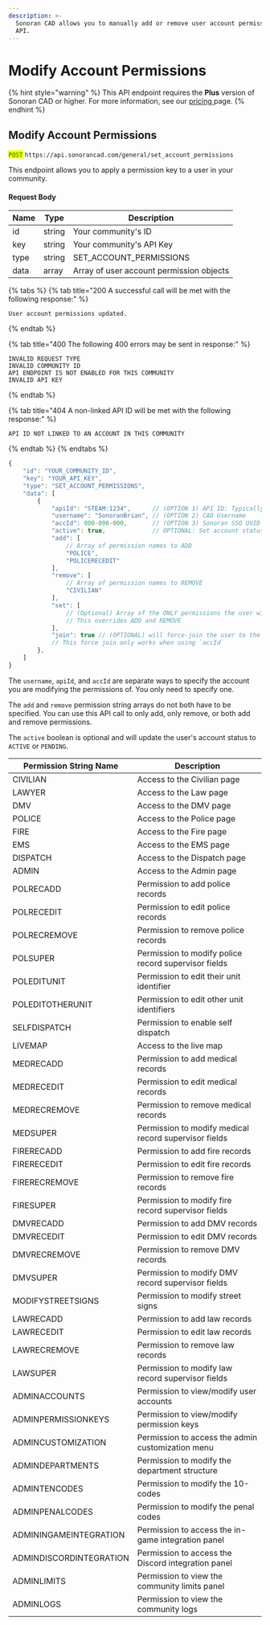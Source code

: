 ```yaml
---
description: >-
  Sonoran CAD allows you to manually add or remove user account permissions via
  API.
---
```


# Modify Account Permissions

{% hint style="warning" %}
This API endpoint requires the **Plus** version of Sonoran CAD or higher. For more information, see our [pricing ](../../../../pricing/faq/)page.
{% endhint %}

## Modify Account Permissions

<mark style="color:green;">`POST`</mark> `https://api.sonorancad.com/general/set_account_permissions`

This endpoint allows you to apply a permission key to a user in your community.

#### Request Body

| Name | Type   | Description                              |
| ---- | ------ | ---------------------------------------- |
| id   | string | Your community's ID                      |
| key  | string | Your community's API Key                 |
| type | string | SET\_ACCOUNT\_PERMISSIONS                |
| data | array  | Array of user account permission objects |

{% tabs %}
{% tab title="200 A successful call will be met with the following response:" %}
```
User account permissions updated.
```
{% endtab %}

{% tab title="400 The following 400 errors may be sent in response:" %}
```http
INVALID REQUEST TYPE
INVALID COMMUNITY ID
API ENDPOINT IS NOT ENABLED FOR THIS COMMUNITY
INVALID API KEY
```
{% endtab %}

{% tab title="404 A non-linked API ID will be met with the following response:" %}
```
API ID NOT LINKED TO AN ACCOUNT IN THIS COMMUNITY
```
{% endtab %}
{% endtabs %}

```javascript
{
    "id": "YOUR_COMMUNITY_ID",
    "key": "YOUR_API_KEY",
    "type": "SET_ACCOUNT_PERMISSIONS",
    "data": [
        {
            "apiId": "STEAM:1234",      // (OPTION 1) API ID: Typically, this is their STEAM ID
            "username": "SonoranBrian", // (OPTION 2) CAD Username
            "accId": 000-000-000,       // (OPTION 3) Sonoran SSO UUID
            "active": true,             // OPTIONAL: Set account status to ACTIVE (true) or PENDING (false)
            "add": [
                // Array of permission names to ADD
                "POLICE",
                "POLICERECEDIT"
            ],
            "remove": [
                // Array of permission names to REMOVE
                "CIVILIAN"
            ],
            "set": [
                // (Optional) Array of the ONLY permissions the user will get
                // This overrides ADD and REMOVE
            ],
            "join": true // (OPTIONAL) will force-join the user to the community.
            // This force join only works when using `accId`
        },
    ]
}
```

The `username`, `apiId`, and `accId` are separate ways to specify the account you are modifying the permissions of. You only need to specify one.

The `add` and `remove` permission string arrays do not both have to be specified. You can use this API call to only add, only remove, or both add and remove permissions.

The `active` boolean is optional and will update the user's account status to `ACTIVE` or `PENDING`.

| Permission String Name  | Description                                           |
| ----------------------- | ----------------------------------------------------- |
| CIVILIAN                | Access to the Civilian page                           |
| LAWYER                  | Access to the Law page                                |
| DMV                     | Access to the DMV page                                |
| POLICE                  | Access to the Police page                             |
| FIRE                    | Access to the Fire page                               |
| EMS                     | Access to the EMS page                                |
| DISPATCH                | Access to the Dispatch page                           |
| ADMIN                   | Access to the Admin page                              |
| POLRECADD               | Permission to add police records                      |
| POLRECEDIT              | Permission to edit police records                     |
| POLRECREMOVE            | Permission to remove police records                   |
| POLSUPER                | Permission to modify police record supervisor fields  |
| POLEDITUNIT             | Permission to edit their unit identifier              |
| POLEDITOTHERUNIT        | Permission to edit other unit identifiers             |
| SELFDISPATCH            | Permission to enable self dispatch                    |
| LIVEMAP                 | Access to the live map                                |
| MEDRECADD               | Permission to add medical records                     |
| MEDRECEDIT              | Permission to edit medical records                    |
| MEDRECREMOVE            | Permission to remove medical records                  |
| MEDSUPER                | Permission to modify medical record supervisor fields |
| FIRERECADD              | Permission to add fire records                        |
| FIRERECEDIT             | Permission to edit fire records                       |
| FIRERECREMOVE           | Permission to remove fire records                     |
| FIRESUPER               | Permission to modify fire record supervisor fields    |
| DMVRECADD               | Permission to add DMV records                         |
| DMVRECEDIT              | Permission to edit DMV records                        |
| DMVRECREMOVE            | Permission to remove DMV records                      |
| DMVSUPER                | Permission to modify DMV record supervisor fields     |
| MODIFYSTREETSIGNS       | Permission to modify street signs                     |
| LAWRECADD               | Permission to add law records                         |
| LAWRECEDIT              | Permission to edit law records                        |
| LAWRECREMOVE            | Permission to remove law records                      |
| LAWSUPER                | Permission to modify law record supervisor fields     |
| ADMINACCOUNTS           | Permission to view/modify user accounts               |
| ADMINPERMISSIONKEYS     | Permission to view/modify permission keys             |
| ADMINCUSTOMIZATION      | Permission to access the admin customization menu     |
| ADMINDEPARTMENTS        | Permission to modify the department structure         |
| ADMINTENCODES           | Permission to modify the 10-codes                     |
| ADMINPENALCODES         | Permission to modify the penal codes                  |
| ADMININGAMEINTEGRATION  | Permission to access the in-game integration panel    |
| ADMINDISCORDINTEGRATION | Permission to access the Discord integration panel    |
| ADMINLIMITS             | Permission to view the community limits panel         |
| ADMINLOGS               | Permission to view the community logs                 |
